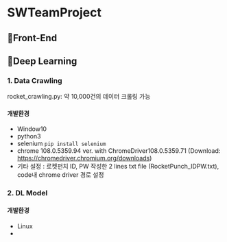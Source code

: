 # SWTeamProject
## 📍Front-End



## 📍Deep Learning
### 1. Data Crawling
rocket_crawling.py: 약 10,000건의 데이터 크롤링 가능
#### 개발환경
* Window10
* python3
* selenium
```pip install selenium```
* chrome 108.0.5359.94 ver. with ChromeDriver108.0.5359.71 (Download: https://chromedriver.chromium.org/downloads)
* 기타 설정 : 로켓펀치 ID, PW 작성한 2 lines txt file (RocketPunch_IDPW.txt), code내 chrome driver 경로 설정 

### 2. DL Model
#### 개발환경
* Linux
* 
